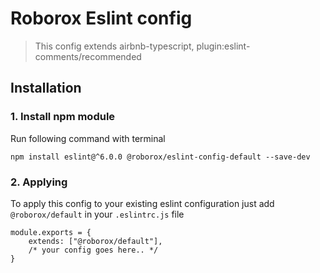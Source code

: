 # Roborox Eslint config

> This config extends airbnb-typescript, plugin:eslint-comments/recommended

## Installation

### 1. Install npm module

Run following command with terminal

```
npm install eslint@^6.0.0 @roborox/eslint-config-default --save-dev
```	

### 2. Applying

To apply this config to your existing eslint configuration just add `@roborox/default` in
your `.eslintrc.js` file

```
module.exports = {
	extends: ["@roborox/default"],
	/* your config goes here.. */
}
```
